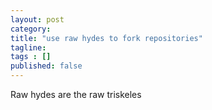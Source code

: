 ```yaml
---
layout: post 
category: 
title: "use raw hydes to fork repositories"
tagline: 
tags : [] 
published: false
---
```

Raw hydes are the raw triskeles

